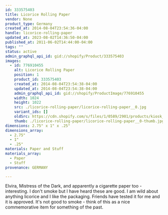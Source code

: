 ```yaml
---
id: 333575403
title: Licorice Rolling Paper
vendor: None
product_type: Germany
created_at: 2014-08-04T23:54:36-04:00
handle: licorice-rolling-paper
updated_at: 2023-08-02T14:36:50-04:00
published_at: 2011-06-02T14:44:00-04:00
tags: ""
status: active
admin_graphql_api_id: gid://shopify/Product/333575403
images:
  - id: 776910455
    alt: Licorice Rolling Paper
    position: 1
    product_id: 333575403
    created_at: 2014-08-04T23:54:38-04:00
    updated_at: 2014-08-04T23:54:38-04:00
    admin_graphql_api_id: gid://shopify/ProductImage/776910455
    width: 1024
    height: 1022
    src: ./licorice-rolling-paper/licorice-rolling-paper__0.jpg
    variant_ids: []
    oldSrc: https://cdn.shopify.com/s/files/1/0589/2901/products/kiosk_licoricerollingpaper.tif.jpeg?v=1407210878
    thumb: ./licorice-rolling-paper/licorice-rolling-paper__0-thumb.jpg
dimensions: 2.75" x 1" x .25"
dimensions_array:
  - 2.75"
  - 1"
  - .25"
materials: Paper and Stuff
materials_array:
  - Paper
  - Stuff
provenance: GERMANY

---
```


Elvira, Mistress of the Dark, and apparently a cigarette paper too - interesting. I don't smoke but I have heard these are good. I am wild about anything licorice and I like the packaging. Friends have tested it for me and it is approved. It's not good to smoke - think of this as a nice commemorative item for something of the past.